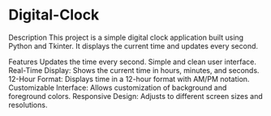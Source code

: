 # Digital-Clock
Description
This project is a simple digital clock application built using Python and Tkinter. It displays the current time and updates every second.

Features
Updates the time every second.
Simple and clean user interface.
Real-Time Display: Shows the current time in hours, minutes, and seconds.
12-Hour Format: Displays time in a 12-hour format with AM/PM notation.
Customizable Interface: Allows customization of background and foreground colors.
Responsive Design: Adjusts to different screen sizes and resolutions.
